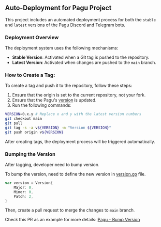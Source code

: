 ## Auto-Deployment for Pagu Project

This project includes an automated deployment process for
both the `stable` and `latest` versions of the Pagu Discord and Telegram bots.

### Deployment Overview

The deployment system uses the following mechanisms:

- **Stable Version**: Activated when a Git tag is pushed to the repository.
- **Latest Version**: Activated when changes are pushed to the `main` branch.

### How to Create a Tag:

To create a tag and push it to the repository, follow these steps:

1. Ensure that the origin is set to the current repository, not your fork.
2. Ensure that the Pagu's [version](../version.go) is updated.
3. Run the following commands:

```bash
VERSION=0.x.y # Replace x and y with the latest version numbers
git checkout main
git pull
git tag -s -a v${VERSION} -m "Version ${VERSION}"
git push origin v${VERSION}
```

After creating tags, the deployment process will be triggered automatically.

### Bumping the Version

After tagging, developer need to bump version.

To bump the version, need to define the new version in [version.go](../version.go) file.

```go
var version = Version{
    Major: 0,
    Minor: 0,
    Patch: 2,
}
```

Then, create a pull request to merge the changes to `main` branch.

Check this PR as an example for more details: [Pagu - Bump Version](https://github.com/pagu-project/pagu/pull/215)
